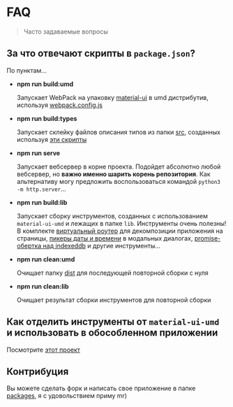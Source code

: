 # FAQ

> Часто задаваемые вопросы

## За что отвечают скрипты в `package.json`?

По пунктам...

 - **npm run build:umd**

    Запускает WebPack на упаковку [material-ui](https://material-ui.com/) в umd дистрибутив, используя [webpack.config.js](./webpack.config.js)

 - **npm run build:types**

    Запускает склейку файлов описания типов из папки [src](./src), созданных используя [эти скрипты](./packages/how-it-is-made)

 - **npm run serve**

    Запускает вебсервер в корне проекта. Подойдет абсолютно любой вебсервер, но **важно именно шарить корень репозитория**. Как альтернативу могу предложить воспользоваться командой `python3 -m http.server`...

 - **npm run build:lib**

    Запускает сборку инструментов, созданных с использованием `material-ui-umd` и лежащих в папке `lib`. Инструменты очень полезны! В комплекте [виртуальный роутер](./lib/router-tools) для декомпозиции приложения на страницы, [пикеры даты и времени](./lib/pickers-tools) в модальных диалогах, [promise-обертка над indexeddb](./lib/idb-tools) и другие инструменты...

 - **npm run clean:umd**

    Очищает папку [dist](./dist) для последующей повторной сборки с нуля

 - **npm run clean:lib**

    Очищает результат сборки инструментов для повторной сборки

## Как отделить инструменты от `material-ui-umd` и использовать в обособленном приложении

Посмотрите [этот проект](https://github.com/the-amazing-apps/blank-app)

## Контрибуция

Вы можете сделать форк и написать свое приложение в папке [packages](./packages), я с удовольствием приму mr)
